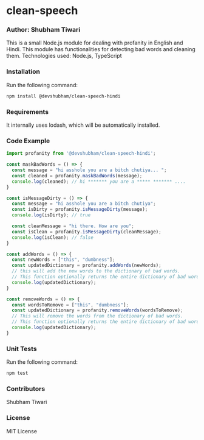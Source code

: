 # clean-speech

### Author: Shubham Tiwari

This is a small Node.js module for dealing with profanity in English and Hindi. This module has functionalities for detecting bad words and cleaning them.
Technologies used: Node.js, TypeScript

### Installation
Run the following command:

```sh
npm install @devshubham/clean-speech-hindi
```

### Requirements
It internally uses lodash, which will be automatically installed.

### Code Example

```typescript
import profanity from '@devshubham/clean-speech-hindi';

const maskBadWords = () => {
  const message = "hi asshole you are a bitch chutiya... ";
  const cleaned = profanity.maskBadWords(message);
  console.log(cleaned); // hi ******* you are a ***** ******* ....
}

const isMessageDirty = () => {
  const message = "hi asshole you are a bitch chutiya";
  const isDirty = profanity.isMessageDirty(message);
  console.log(isDirty); // true

  const cleanMessage = "hi there. How are you";
  const isClean = profanity.isMessageDirty(cleanMessage);
  console.log(isClean); // false
}

const addWords = () => {
  const newWords = ["this", "dumbness"];
  const updatedDictionary = profanity.addWords(newWords); 
  // this will add the new words to the dictionary of bad words.
  // This function optionally returns the entire dictionary of bad words.
  console.log(updatedDictionary);
}

const removeWords = () => {
  const wordsToRemove = ["this", "dumbness"];
  const updatedDictionary = profanity.removeWords(wordsToRemove); 
  // This will remove the words from the dictionary of bad words.
  // This function optionally returns the entire dictionary of bad words.
  console.log(updatedDictionary);
}
```

### Unit Tests
Run the following command:

```sh
npm test
```

### Contributors
Shubham Tiwari

### License
MIT License